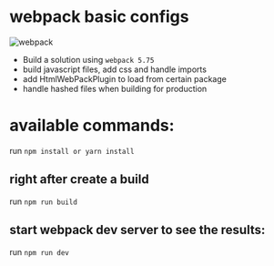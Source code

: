 # webpack basic configs


![webpack](https://user-images.githubusercontent.com/39650812/212316903-11e0876b-62a0-4ff1-98f1-0d7d541ca479.png)
- Build a solution using `webpack 5.75`
- build javascript files, add css and handle imports
- add HtmlWebPackPlugin to load from certain package
- handle hashed files when building for production

# available commands:

run `npm install or yarn install`

## right after create a build
run `npm run build`

## start webpack dev server to see the results:
run `npm run dev`
